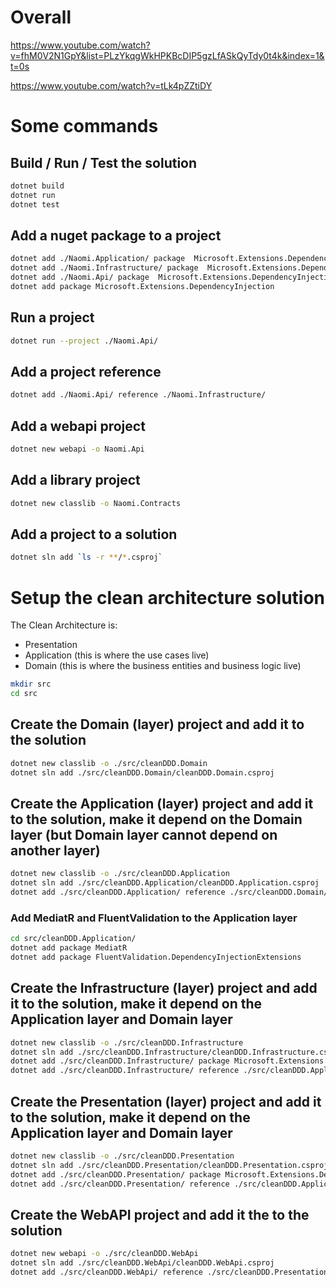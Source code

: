 # Overall


https://www.youtube.com/watch?v=fhM0V2N1GpY&list=PLzYkqgWkHPKBcDIP5gzLfASkQyTdy0t4k&index=1&t=0s

https://www.youtube.com/watch?v=tLk4pZZtiDY

# Some commands

## Build / Run / Test the solution

```bash
dotnet build
dotnet run
dotnet test
```

## Add a nuget package to a project

```bash
dotnet add ./Naomi.Application/ package  Microsoft.Extensions.DependencyInjection.Abstractions
dotnet add ./Naomi.Infrastructure/ package  Microsoft.Extensions.DependencyInjection.Abstractions
dotnet add ./Naomi.Api/ package  Microsoft.Extensions.DependencyInjection.Abstractions
dotnet add package Microsoft.Extensions.DependencyInjection
```

## Run a project

```bash
dotnet run --project ./Naomi.Api/
```

## Add a project reference

```bash
dotnet add ./Naomi.Api/ reference ./Naomi.Infrastructure/
```

## Add a webapi project

```bash
dotnet new webapi -o Naomi.Api
```

## Add a library project

```bash
dotnet new classlib -o Naomi.Contracts
```

## Add a project to a solution

```bash
dotnet sln add `ls -r **/*.csproj`
```

# Setup the clean architecture solution

The Clean Architecture is:
* Presentation
* Application (this is where the use cases live)
* Domain (this is where the business entities and business logic live)


```bash
mkdir src
cd src
```

## Create the Domain (layer) project and add it to the solution

```bash
dotnet new classlib -o ./src/cleanDDD.Domain
dotnet sln add ./src/cleanDDD.Domain/cleanDDD.Domain.csproj 
```

## Create the Application (layer) project and add it to the solution, make it depend on the Domain layer (but Domain layer cannot depend on another layer)

```bash
dotnet new classlib -o ./src/cleanDDD.Application
dotnet sln add ./src/cleanDDD.Application/cleanDDD.Application.csproj 
dotnet add ./src/cleanDDD.Application/ reference ./src/cleanDDD.Domain/
```

### Add MediatR and FluentValidation to the Application layer

```bash
cd src/cleanDDD.Application/
dotnet add package MediatR
dotnet add package FluentValidation.DependencyInjectionExtensions
```

## Create the Infrastructure (layer) project and add it to the solution, make it depend on the Application layer and Domain layer

```bash
dotnet new classlib -o ./src/cleanDDD.Infrastructure
dotnet sln add ./src/cleanDDD.Infrastructure/cleanDDD.Infrastructure.csproj 
dotnet add ./src/cleanDDD.Infrastructure/ package Microsoft.Extensions.DependencyInjection.Abstractions
dotnet add ./src/cleanDDD.Infrastructure/ reference ./src/cleanDDD.Application/ ./src/cleanDDD.Domain/
```

## Create the Presentation (layer) project and add it to the solution, make it depend on the Application layer and Domain layer

```bash
dotnet new classlib -o ./src/cleanDDD.Presentation
dotnet sln add ./src/cleanDDD.Presentation/cleanDDD.Presentation.csproj
dotnet add ./src/cleanDDD.Presentation/ package Microsoft.Extensions.DependencyInjection.Abstractions
dotnet add ./src/cleanDDD.Presentation/ reference ./src/cleanDDD.Application/ ./src/cleanDDD.Domain/
```

## Create the WebAPI project and add it the to the solution

```bash
dotnet new webapi -o ./src/cleanDDD.WebApi
dotnet sln add ./src/cleanDDD.WebApi/cleanDDD.WebApi.csproj
dotnet add ./src/cleanDDD.WebApi/ reference ./src/cleanDDD.Presentation/ ./src/cleanDDD.Application/ ./src/cleanDDD.Infrastructure/
```
